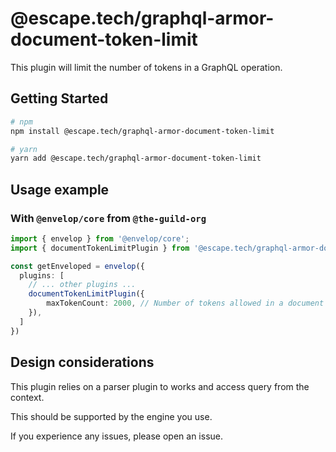 # @escape.tech/graphql-armor-document-token-limit

This plugin will limit the number of tokens in a GraphQL operation.

## Getting Started

```bash
# npm
npm install @escape.tech/graphql-armor-document-token-limit

# yarn
yarn add @escape.tech/graphql-armor-document-token-limit
```

## Usage example

### With `@envelop/core` from `@the-guild-org`

```typescript
import { envelop } from '@envelop/core';
import { documentTokenLimitPlugin } from '@escape.tech/graphql-armor-document-token-limit';

const getEnveloped = envelop({
  plugins: [
    // ... other plugins ...
    documentTokenLimitPlugin({
        maxTokenCount: 2000, // Number of tokens allowed in a document | Default: 2000
    }),
  ]
})
```

## Design considerations

This plugin relies on a parser plugin to works and access query from the context.

This should be supported by the engine you use.

If you experience any issues, please open an issue.
